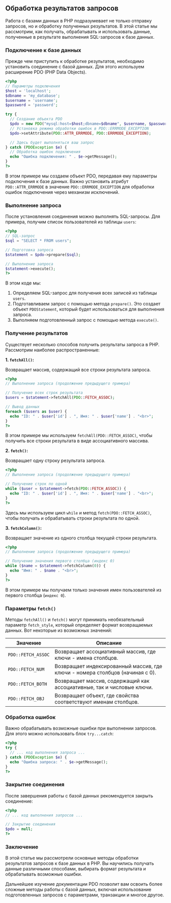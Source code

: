 ## Обработка результатов запросов

Работа с базами данных в PHP подразумевает не только отправку запросов, но и обработку полученных результатов. В этой статье мы рассмотрим, как получать, обрабатывать и использовать данные, полученные в результате выполнения SQL-запросов к базе данных.

### Подключение к базе данных

Прежде чем приступить к обработке результатов, необходимо установить соединение с базой данных. Для этого используем расширение PDO (PHP Data Objects).

```php
<?php
// Параметры подключения
$host = 'localhost';
$dbname = 'my_database';
$username = 'username';
$password = 'password';

try {
  // Создание объекта PDO
  $pdo = new PDO("mysql:host=$host;dbname=$dbname", $username, $password);
  // Установка режима обработки ошибок в PDO::ERRMODE_EXCEPTION
  $pdo->setAttribute(PDO::ATTR_ERRMODE, PDO::ERRMODE_EXCEPTION);

  // Здесь будет выполняться ваш запрос
} catch (PDOException $e) {
  // Обработка ошибок подключения
  echo "Ошибка подключения: " . $e->getMessage();
}
?>
```

В этом примере мы создаем объект PDO, передавая ему параметры подключения к базе данных. Важно установить атрибут `PDO::ATTR_ERRMODE` в значение `PDO::ERRMODE_EXCEPTION` для обработки ошибок подключения через механизм исключений. 

### Выполнение запроса

После установления соединения можно выполнять SQL-запросы. Для примера, получим список пользователей из таблицы `users`:

```php
<?php
// SQL-запрос
$sql = "SELECT * FROM users";

// Подготовка запроса
$statement = $pdo->prepare($sql);

// Выполнение запроса
$statement->execute();
?>
```

В этом коде мы:

1. Определяем SQL-запрос для получения всех записей из таблицы `users`.
2. Подготавливаем запрос с помощью метода `prepare()`. Это создает объект `PDOStatement`, который будет использоваться для выполнения запроса.
3. Выполняем подготовленный запрос с помощью метода `execute()`.

### Получение результатов

Существует несколько способов получить результаты запроса в PHP. Рассмотрим наиболее распространенные:

**1. `fetchAll()`:**  

Возвращает массив, содержащий все строки результата запроса. 

```php
<?php
// Выполнение запроса (продолжение предыдущего примера)

// Получение всех строк результата
$users = $statement->fetchAll(PDO::FETCH_ASSOC);

// Вывод данных
foreach ($users as $user) {
  echo "ID: " . $user['id'] . ", Имя: " . $user['name'] . "<br>";
}
?>
```

В этом примере мы используем `fetchAll(PDO::FETCH_ASSOC)`, чтобы получить все строки результата в виде ассоциативного массива.

**2. `fetch()`:** 

Возвращает одну строку результата запроса. 

```php
<?php
// Выполнение запроса (продолжение предыдущего примера)

// Получение строк по одной
while ($user = $statement->fetch(PDO::FETCH_ASSOC)) {
  echo "ID: " . $user['id'] . ", Имя: " . $user['name'] . "<br>";
}
?>
```

Здесь мы используем цикл `while` и метод `fetch(PDO::FETCH_ASSOC)`, чтобы получать и обрабатывать строки результата по одной.

**3. `fetchColumn()`:** 

Возвращает значение из одного столбца текущей строки результата.

```php
<?php
// Выполнение запроса (продолжение предыдущего примера)

// Получение значения первого столбца (индекс 0)
while ($name = $statement->fetchColumn(0)) {
  echo "Имя: " . $name . "<br>";
}
?>
```

В этом примере мы получаем только значения имен пользователей из первого столбца (`индекс 0`).

### Параметры `fetch()`

Методы `fetchAll()` и `fetch()` могут принимать необязательный параметр `fetch_style`, который определяет формат возвращаемых данных. Вот некоторые из возможных значений:

| Значение | Описание |
|---|---|
| `PDO::FETCH_ASSOC` | Возвращает ассоциативный массив, где ключи - имена столбцов. |
| `PDO::FETCH_NUM` | Возвращает индексированный массив, где ключи - номера столбцов (начиная с 0). |
| `PDO::FETCH_BOTH` | Возвращает массив, содержащий как ассоциативные, так и числовые ключи. |
| `PDO::FETCH_OBJ` | Возвращает объект, где свойства соответствуют именам столбцов. |

### Обработка ошибок

Важно обрабатывать возможные ошибки при выполнении запросов. Для этого можно использовать блок `try...catch`:

```php
<?php
try {
  // ... код выполнения запроса ...
} catch (PDOException $e) {
  echo "Ошибка запроса: " . $e->getMessage();
}
?>
```

### Закрытие соединения

После завершения работы с базой данных рекомендуется закрыть соединение:

```php
<?php
// ... код выполнения запросов ...

// Закрытие соединения
$pdo = null;
?>
```

### Заключение

В этой статье мы рассмотрели основные методы обработки результатов запросов к базе данных в PHP. Вы научились получать данные различными способами, выбирать формат результата и обрабатывать возможные ошибки. 

Дальнейшее изучение документации PDO позволит вам освоить более сложные методы работы с базой данных, включая использование подготовленных запросов с параметрами, транзакции и многое другое. 
